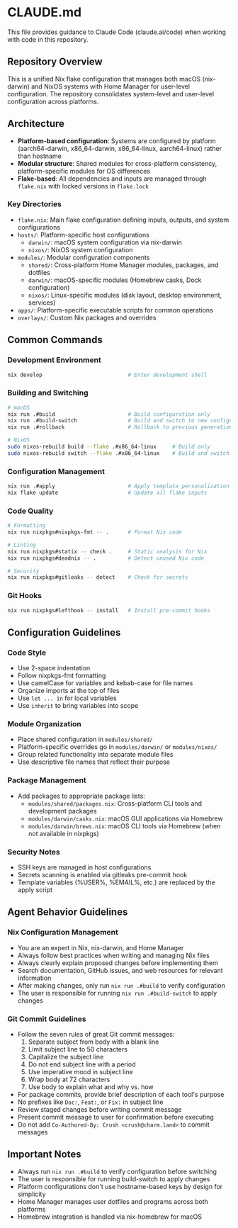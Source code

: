 # CLAUDE.md

This file provides guidance to Claude Code (claude.ai/code) when working with code in this repository.

## Repository Overview

This is a unified Nix flake configuration that manages both macOS (nix-darwin) and NixOS systems with Home Manager for user-level configuration. The repository consolidates system-level and user-level configuration across platforms.

## Architecture

- **Platform-based configuration**: Systems are configured by platform (aarch64-darwin, x86_64-darwin, x86_64-linux, aarch64-linux) rather than hostname
- **Modular structure**: Shared modules for cross-platform consistency, platform-specific modules for OS differences
- **Flake-based**: All dependencies and inputs are managed through `flake.nix` with locked versions in `flake.lock`

### Key Directories

- `flake.nix`: Main flake configuration defining inputs, outputs, and system configurations
- `hosts/`: Platform-specific host configurations
  - `darwin/`: macOS system configuration via nix-darwin
  - `nixos/`: NixOS system configuration
- `modules/`: Modular configuration components
  - `shared/`: Cross-platform Home Manager modules, packages, and dotfiles
  - `darwin/`: macOS-specific modules (Homebrew casks, Dock configuration)
  - `nixos/`: Linux-specific modules (disk layout, desktop environment, services)
- `apps/`: Platform-specific executable scripts for common operations
- `overlays/`: Custom Nix packages and overrides

## Common Commands

### Development Environment

```bash
nix develop                           # Enter development shell
```

### Building and Switching

```bash
# macOS
nix run .#build                       # Build configuration only
nix run .#build-switch                # Build and switch to new configuration
nix run .#rollback                    # Rollback to previous generation

# NixOS
sudo nixos-rebuild build --flake .#x86_64-linux     # Build only
sudo nixos-rebuild switch --flake .#x86_64-linux    # Build and switch
```

### Configuration Management

```bash
nix run .#apply                       # Apply template personalization (replace %USER%, %EMAIL%, etc.)
nix flake update                      # Update all flake inputs
```

### Code Quality

```bash
# Formatting
nix run nixpkgs#nixpkgs-fmt -- .      # Format Nix code

# Linting
nix run nixpkgs#statix -- check .     # Static analysis for Nix
nix run nixpkgs#deadnix -- .          # Detect unused Nix code

# Security
nix run nixpkgs#gitleaks -- detect    # Check for secrets
```

### Git Hooks

```bash
nix run nixpkgs#lefthook -- install   # Install pre-commit hooks
```

## Configuration Guidelines

### Code Style

- Use 2-space indentation
- Follow nixpkgs-fmt formatting
- Use camelCase for variables and kebab-case for file names
- Organize imports at the top of files
- Use `let ... in` for local variables
- Use `inherit` to bring variables into scope

### Module Organization

- Place shared configuration in `modules/shared/`
- Platform-specific overrides go in `modules/darwin/` or `modules/nixos/`
- Group related functionality into separate module files
- Use descriptive file names that reflect their purpose

### Package Management

- Add packages to appropriate package lists:
  - `modules/shared/packages.nix`: Cross-platform CLI tools and development packages
  - `modules/darwin/casks.nix`: macOS GUI applications via Homebrew
  - `modules/darwin/brews.nix`: macOS CLI tools via Homebrew (when not available in nixpkgs)

### Security Notes

- SSH keys are managed in host configurations
- Secrets scanning is enabled via gitleaks pre-commit hook
- Template variables (%USER%, %EMAIL%, etc.) are replaced by the apply script

## Agent Behavior Guidelines

### Nix Configuration Management

- You are an expert in Nix, nix-darwin, and Home Manager
- Always follow best practices when writing and managing Nix files
- Always clearly explain proposed changes before implementing them
- Search documentation, GitHub issues, and web resources for relevant information
- After making changes, only run `nix run .#build` to verify configuration
- The user is responsible for running `nix run .#build-switch` to apply changes

### Git Commit Guidelines

- Follow the seven rules of great Git commit messages:
  1. Separate subject from body with a blank line
  2. Limit subject line to 50 characters
  3. Capitalize the subject line
  4. Do not end subject line with a period
  5. Use imperative mood in subject line
  6. Wrap body at 72 characters
  7. Use body to explain what and why vs. how
- For package commits, provide brief description of each tool's purpose
- No prefixes like `Doc:`, `Feat:`, or `Fix:` in subject line
- Review staged changes before writing commit message
- Present commit message to user for confirmation before executing
- Do not add `Co-Authored-By: Crush <crush@charm.land>` to commit messages

## Important Notes

- Always run `nix run .#build` to verify configuration before switching
- The user is responsible for running build-switch to apply changes
- Platform configurations don't use hostname-based keys by design for simplicity
- Home Manager manages user dotfiles and programs across both platforms
- Homebrew integration is handled via nix-homebrew for macOS

